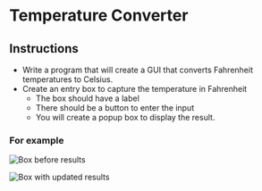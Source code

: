 # Temperature Converter

## Instructions 
- Write a program that will create a GUI that converts Fahrenheit temperatures to Celsius. 
- Create an entry box to capture the temperature in Fahrenheit
  - The box should have a label
  - There should be a button to enter the input
  - You will create a popup box to display the result.

### For example

![Box before results](https://github.com/andreaej/Temperature-Converter/blob/master/Screen%20Shot%202019-11-17%20at%2010.25.52%20PM.png)

![Box with updated results](https://github.com/andreaej/Temperature-Converter/blob/master/Screen%20Shot%202019-11-17%20at%2010.26.12%20PM.png)



